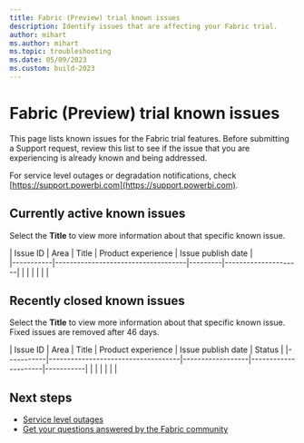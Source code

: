 ```yaml
---
title: Fabric (Preview) trial known issues
description: Identify issues that are affecting your Fabric trial. 
author: mihart
ms.author: mihart
ms.topic: troubleshooting    
ms.date: 05/09/2023
ms.custom: build-2023
---
```


# Fabric (Preview) trial known issues

This page lists known issues for the Fabric trial features. Before submitting a Support request, review this list to see if the issue that you are experiencing is already known and being addressed.

For service level outages or degradation notifications, check [https://support.powerbi.com](https://support.powerbi.com).  

## Currently active known issues

Select the **Title** to view more information about that specific known issue.

|  Issue ID |  Area                              |  Title  | Product experience   | Issue publish date |  
|-----------|------------------------------------|---------|---------------------|
|   |      |                |       |        |


## Recently closed known issues

Select the **Title** to view more information about that specific known issue. Fixed issues are removed after 46 days.

|  Issue ID |  Area                              |  Title  | Product experience         |  Issue publish date |  Status  |
|-----------|------------------------------------|------------------|---------------------|-----------|
|         |  |           |    |   |
 

## Next steps

- [Service level outages](https://support.powerbi.com)
- [Get your questions answered by the Fabric community](https://community.fabric.com)
